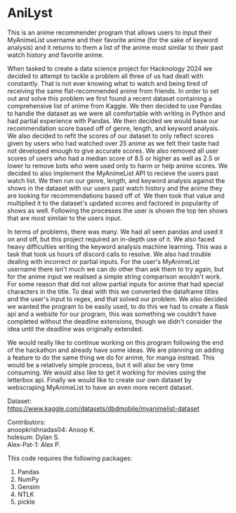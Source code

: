 # AniLyst
  This is an anime recommender program that allows users to input their MyAnimeList username and their favorite anime (for the sake of keyword analysis) and it returns to them a list of the anime most similar to their past watch history and favorite anime.   
    
  When tasked to create a data science project for Hacknology 2024 we decided to attempt to tackle a problem all three of us had dealt with constantly. That is not ever knowing what to watch and being tired of receiving the same flat-recommended anime from friends. In order to set out and solve this problem we first found a recent dataset containing a comprehensive list of anime from Kaggle. We then decided to use Pandas to handle the dataset as we were all comfortable with writing in Python and had partial experience with Pandas. We then decided we would base our recommendation score based off of genre, length, and keyword analysis. We also decided to refit the scores of our dataset to only reflect scores given by users who had watched over 25 anime as we felt their taste had not developed enough to give accurate scores. We also removed all user scores of users who had a median score of 8.5 or higher as well as 2.5 or lower to remove bots who were used only to harm or help anime scores. We decided to also implement the MyAnimeList API to recieve the users past watch list. We then run our genre, length, and keyword analysis against the shows in the dataset with our users past watch history and the anime they are looking for recommendations based off of. We then took that value and multiplied it to the dataset's updated scores and factored in popularity of shows as well. Following the processes the user is shown the top ten shows that are most similair to the users input.     
    
  In terms of problems, there was many. We had all seen pandas and used it on and off, but this project required an in-depth use of it. We also faced heavy difficulties writing the keyword analysis machine learning. This was a task that took us hours of discord calls to resolve. We also had trouble dealing with incorrect or partial inputs. For the user's MyAnimeList username there isn't much we can do other than ask them to try again, but for the anime input we realised a simple string comparison wouldn't work. For some reason that did not allow partial inputs for anime that had special characters in the title. To deal with this we converted the dataframe titles and the user's input to regex, and that solved our problem. We also decided we wanted the program to be easily used, to do this we had to create a flask api and a website for our program, this was something we couldn't have completed without the deadline extensions, though we didn't consider the idea until the deadline was originally extended.      
    
  We would really like to continue working on this program following the end of the hackathon and already have some ideas. We are planning on adding a feature to do the same thing we do for anime, for manga instead. This would be a relatively simple process, but it will also be very time consuming. We would also like to get it working for movies using the letterbox api. Finally we would like to create our own dataset by webscraping MyAnimeList to have an even more recent dataset.

Dataset:  
https://www.kaggle.com/datasets/dbdmobile/myanimelist-dataset  
        
Contributors:  
anoopkrishnadas04: Anoop K.  
holesum: Dylan S.  
Alex-Pat-1: Alex P.

This code requires the following packages:
1. Pandas  
2. NumPy  
3. Gensim
4. NTLK
5. pickle
